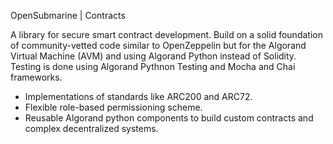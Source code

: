OpenSubmarine | Contracts

A library for secure smart contract development. Build on a solid foundation of community-vetted code similar to OpenZeppelin but for the Algorand Virtual Machine (AVM) and using Algorand Python instead of Solidity. Testing is done using Algorand Pythnon Testing and Mocha and Chai frameworks.

* Implementations of standards like ARC200 and ARC72.
* Flexible role-based permissioning scheme.
* Reusable Algorand python components to build custom contracts and complex decentralized systems.

